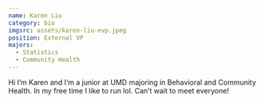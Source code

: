 ```yaml
---
name: Karen Liu
category: bio
imgsrc: assets/karen-liu-evp.jpeg
position: External VP
majors:
  - Statistics
  - Community Health
---
```

Hi I’m Karen and I’m a junior at UMD majoring in Behavioral and Community Health. In my free time I like to run lol. Can’t wait to meet everyone!